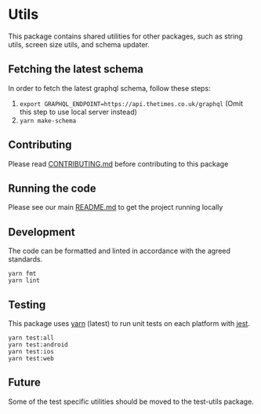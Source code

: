 # Utils

This package contains shared utilities for other packages, such as string utils,
screen size utils, and schema updater.

## Fetching the latest schema

In order to fetch the latest graphql schema, follow these steps:

1. `export GRAPHQL_ENDPOINT=https://api.thetimes.co.uk/graphql` (Omit this step
   to use local server instead)
2. `yarn make-schema`

## Contributing

Please read [CONTRIBUTING.md](./CONTRIBUTING.md) before contributing to this
package

## Running the code

Please see our main [README.md](../README.md) to get the project running locally

## Development

The code can be formatted and linted in accordance with the agreed standards.

```
yarn fmt
yarn lint
```

## Testing

This package uses [yarn](https://yarnpkg.com) (latest) to run unit tests on each
platform with [jest](https://facebook.github.io/jest/).

```
yarn test:all
yarn test:android
yarn test:ios
yarn test:web
```

## Future

Some of the test specific utilities should be moved to the test-utils package.
